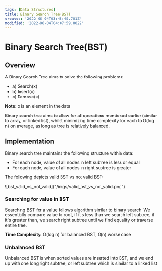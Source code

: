 ```yaml
---
tags: [Data Structures]
title: Binary Search Tree(BST)
created: '2022-06-04T03:45:48.781Z'
modified: '2022-06-04T04:07:59.002Z'
---
```


# Binary Search Tree(BST)

## Overview
<p> A Binary Search Tree aims to solve the following problems:
<ul>
  <li>a) Search(x) </li>
  <li>b) Insert(x) </li>
  <li>c) Remove(x) </li>
</ul>
<p> <b>Note:</b> x is an element in the data </p>
<p> Binary search tree aims to allow for all operations mentioned earlier (similar to array, or linked list), whilst minimizing time complexity for each to O(log n) on average, as long as tree is relatively balanced.

## Implementation
<p> Binary search tree maintains the following structure within data:
<ul>
  <li>For each node, value of all nodes in left subtree is less or equal</li>
  <li>For each node, value of all nodes in right subtree is greater</li>
</ul>
<p>The following depicts valid BST vs not valid BST: </p>
![bst_valid_vs_not_valid]("/imgs/valid_bst_vs_not_valid.png")



### Searching for value in BST
<p> Searching BST for a value follows algorithm similar to binary search. We essentially compare value to root, if it's less than we search left subtree, if it's greater than, we search right subtree until we find equality or traverse entire tree. </p>
<p> <b>Time Complexity:</b> O(log n) for balanced BST, O(n) worse case

### Unbalanced BST
<p> Unbalanced BST is when sorted values are inserted into BST, and we end up with one long right subtree, or left subtree which is similar to a linked list </p>



